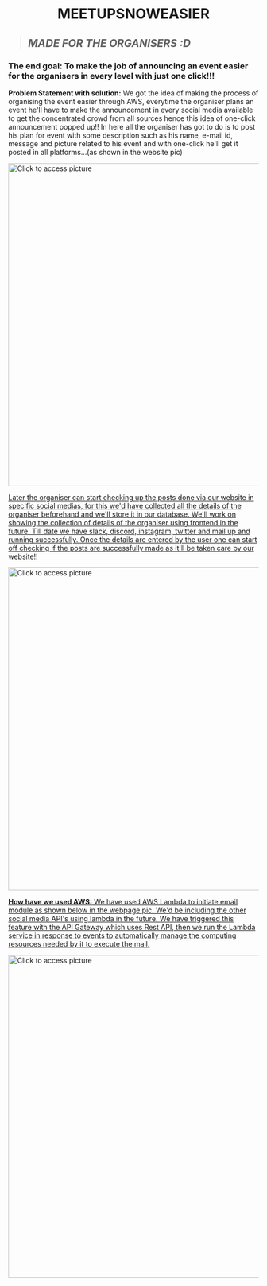  **<h1 align="center"> MEETUPSNOWEASIER </h1>**
 
>_<h2> MADE FOR THE ORGANISERS :D</h2>_


**<h3>The end goal: To make the job of announcing an event easier for the organisers in every level with just one click!!!</h3>**

**<p>Problem Statement with solution:** We got the idea of making the process of organising the event easier through AWS, everytime the organiser plans an event he'll have to make the announcement in every social media available to get the concentrated crowd from all sources hence this idea of one-click announcement popped up!! In here all the organiser has got to do is to post his plan for event with some description such as his name, e-mail id, message and picture related to his event and with one-click he'll get it posted in all platforms...(as shown in the website pic) </p>

 <a href="https://drive.google.com/uc?export=view&id=1EvMae5_I3bT-1cQRadajsKUjmjHOy0sX"><img src="https://drive.google.com/uc?export=view&id=1EvMae5_I3bT-1cQRadajsKUjmjHOy0sX" style="width: 650px; max-width: 100%; height: auto" title="Click to access picture" />

 <p>Later the organiser can start checking up the posts done via our website in specific social medias, for this we'd have collected all the details of the organiser beforehand and we'll store it in our database. We'll work on showing the collection of details of the organiser using frontend in the future. Till date we have slack, discord, instagram, twitter and mail up and running successfully. Once the details are entered by the user one can start off checking if the posts are successfully made as it'll be taken care by our website!! </p>
  
 <a href="https://drive.google.com/uc?export=view&id=1EuiEi7uDJ6WXDC8-GF7WvHPuMptxWL_H"><img src="https://drive.google.com/uc?export=view&id=1EuiEi7uDJ6WXDC8-GF7WvHPuMptxWL_H" style="width: 650px; max-width: 100%; height: auto" title="Click to access picture" />
  
  
**<p>How have we used AWS:** We have used AWS Lambda to initiate email module as shown below in the webpage pic. We'd be including the other social media API's using lambda in the future. We have triggered this feature with the API Gateway which uses Rest API, then we run the Lambda service in response to events tp automatically manage the computing resources needed by it to execute the mail. </p>
  
  <a href="https://drive.google.com/uc?export=view&id=1EwvkeNA76gT2UdtejzDOMJLgdc3ez0zl"><img src="https://drive.google.com/uc?export=view&id=1EwvkeNA76gT2UdtejzDOMJLgdc3ez0zl" style="width: 650px; max-width: 100%; height: auto" title="Click to access picture" />
